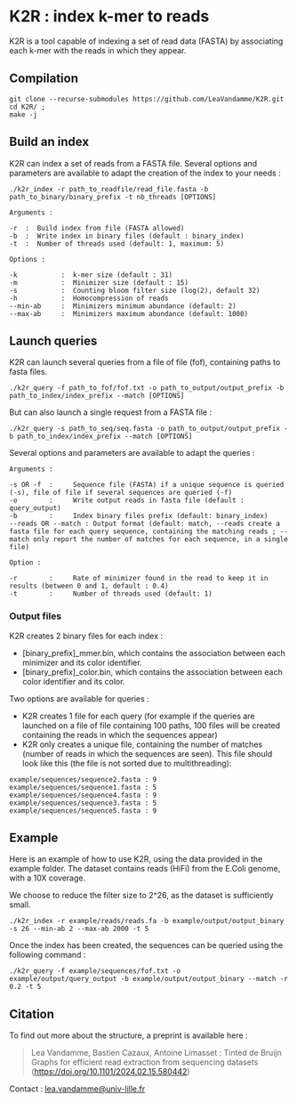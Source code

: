# K2R : index k-mer to reads

K2R is a tool capable of indexing a set of read data (FASTA) by associating each k-mer with the reads in which they appear.

## Compilation

```
git clone --recurse-submodules https://github.com/LeaVandamme/K2R.git
cd K2R/ ;
make -j
```

## Build an index

K2R can index a set of reads from a FASTA file.
Several options and parameters are available to adapt the creation of the index to your needs :

```
./k2r_index -r path_to_readfile/read_file.fasta -b path_to_binary/binary_prefix -t nb_threads [OPTIONS]
```

```
Arguments :

-r  :  Build index from file (FASTA allowed)
-b  :  Write index in binary files (default : binary_index)
-t  :  Number of threads used (default: 1, maximum: 5)

Options :

-k           :  k-mer size (default : 31)
-m           :  Minimizer size (default : 15)
-s           :  Counting bloom filter size (log(2), default 32)
-h           :  Homocompression of reads
--min-ab     :  Minimizers minimum abundance (default: 2)
--max-ab     :  Minimizers maximum abundance (default: 1000)
```


## Launch queries

K2R can launch several queries from a file of file (fof), containing paths to fasta files.

```
./k2r_query -f path_to_fof/fof.txt -o path_to_output/output_prefix -b path_to_index/index_prefix --match [OPTIONS]
```

But can also launch a single request from a FASTA file :

```
./k2r_query -s path_to_seq/seq.fasta -o path_to_output/output_prefix -b path_to_index/index_prefix --match [OPTIONS]
```

Several options and parameters are available to adapt the queries :

```
Arguments :

-s OR -f  :     Sequence file (FASTA) if a unique sequence is queried (-s), file of file if several sequences are queried (-f)
-o        :     Write output reads in fasta file (default : query_output)
-b        :     Index binary files prefix (default: binary_index)
--reads OR --match : Output format (default: match, --reads create a fasta file for each query sequence, containing the matching reads ; --match only report the number of matches for each sequence, in a single file)

Option :

-r        :     Rate of minimizer found in the read to keep it in results (between 0 and 1, default : 0.4)
-t        :     Number of threads used (default: 1)
```

### Output files

K2R creates 2 binary files for each index :

- [binary_prefix]_mmer.bin, which contains the association between each minimizer and its color identifier.
- [binary_prefix]_color.bin, which contains the association between each color identifier and its color.


Two options are available for queries : 

- K2R creates 1 file for each query (for example if the queries are launched on a file of file containing 100 paths, 100 files will be created containing the reads in which the sequences appear)
- K2R only creates a unique file, containing the number of matches (number of reads in which the sequences are seen). This file should look like this (the file is not sorted due to multithreading): 

```
example/sequences/sequence2.fasta : 9
example/sequences/sequence1.fasta : 5
example/sequences/sequence4.fasta : 9
example/sequences/sequence3.fasta : 5
example/sequences/sequence5.fasta : 9
```




## Example

Here is an example of how to use K2R, using the data provided in the example folder. The dataset contains reads (HiFi) from the E.Coli genome, with a 10X coverage.

We choose to reduce the filter size to 2^26, as the dataset is sufficiently small.


```
./k2r_index -r example/reads/reads.fa -b example/output/output_binary -s 26 --min-ab 2 --max-ab 2000 -t 5
```

Once the index has been created, the sequences can be queried using the following command :

```
./k2r_query -f example/sequences/fof.txt -o example/output/query_output -b example/output/output_binary --match -r 0.2 -t 5
```

## Citation

To find out more about the structure, a preprint is available here :

> Lea Vandamme, Bastien Cazaux, Antoine Limasset : Tinted de Bruijn Graphs for efficient read extraction from sequencing datasets (<https://doi.org/10.1101/2024.02.15.580442>)

Contact : lea.vandamme@univ-lille.fr
